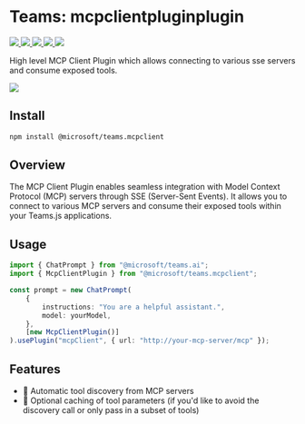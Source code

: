 # Teams: mcpclientpluginplugin

<p>
    <a href="https://www.npmjs.com/package/@microsoft/teams.mcpclient" target="_blank">
        <img src="https://img.shields.io/npm/v/@microsoft/teams.mcpclient/latest" />
    </a>
    <a href="https://www.npmjs.com/package/@microsoft/teams.mcpclient?activeTab=code" target="_blank">
        <img src="https://img.shields.io/bundlephobia/min/@microsoft/teams.mcpclient" />
    </a>
    <a href="https://www.npmjs.com/package/@microsoft/teams.mcpclient?activeTab=dependencies" target="_blank">
        <img src="https://img.shields.io/librariesio/release/npm/@microsoft/teams.mcpclient" />
    </a>
    <a href="https://www.npmjs.com/package/@microsoft/teams.mcpclient" target="_blank">
        <img src="https://img.shields.io/npm/dw/@microsoft/teams.mcpclient" />
    </a>
    <a href="https://microsoft.github.io/teams-ai" target="_blank">
        <img src="https://img.shields.io/badge/📖 docs-open-blue" />
    </a>
</p>

High level MCP Client Plugin which allows connecting to various sse servers and consume exposed tools.

<a href="https://microsoft.github.io/teams-ai" target="_blank">
    <img src="https://img.shields.io/badge/📖 Getting Started-blue?style=for-the-badge" />
</a>

## Install

```bash
npm install @microsoft/teams.mcpclient
```

## Overview

The MCP Client Plugin enables seamless integration with Model Context Protocol (MCP) servers through SSE (Server-Sent Events). It allows you to connect to various MCP servers and consume their exposed tools within your Teams.js applications.

## Usage

```typescript
import { ChatPrompt } from "@microsoft/teams.ai";
import { McpClientPlugin } from "@microsoft/teams.mcpclient";

const prompt = new ChatPrompt(
    {
        instructions: "You are a helpful assistant.",
        model: yourModel,
    },
    [new McpClientPlugin()]
).usePlugin("mcpClient", { url: "http://your-mcp-server/mcp" });
```

## Features

-   🔌 Automatic tool discovery from MCP servers
-   💾 Optional caching of tool parameters (if you'd like to avoid the discovery call or only pass in a subset of tools)
